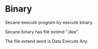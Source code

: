 # Binary

Secane execute program by execute binary.

Secane binary has file extend ".dea".

The file extend word is Data Execute Any.